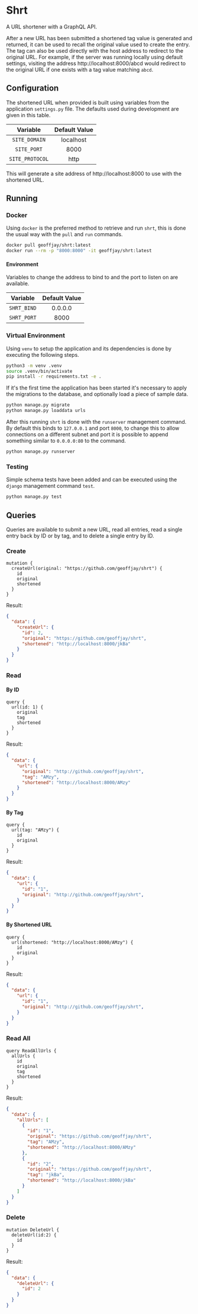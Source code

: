 # Shrt

A URL shortener with a GraphQL API.

After a new URL has been submitted a shortened tag value is generated and
returned, it can be used to recall the original value used to create the entry.
The tag can also be used directly with the host address to redirect to the
original URL. For example, if the server was running locally using default
settings, visiting the address http://localhost:8000/abcd would redirect to
the original URL if one exists with a tag value matching `abcd`.

## Configuration

The shortened URL when provided is built using variables from the application
`settings.py` file. The defaults used during development are given in this
table.

Variable | Default Value
:-: | :-:
`SITE_DOMAIN` | localhost
`SITE_PORT` | 8000
`SITE_PROTOCOL` | http

This will generate a site address of http://localhost:8000 to use with the
shortened URL.

## Running

### Docker

Using `docker` is the preferred method to retrieve and run `shrt`, this is done
the usual way with the `pull` and `run` commands.

```sh
docker pull geoffjay/shrt:latest
docker run --rm -p "8000:8000" -it geoffjay/shrt:latest
```

#### Environment

Variables to change the address to bind to and the port to listen on are
available.

Variable | Default Value
:-: | :-:
`SHRT_BIND` | 0.0.0.0
`SHRT_PORT` | 8000

### Virtual Environment

Using `venv` to setup the application and its dependencies is done by executing
the following steps.

```sh
python3 -m venv .venv
source .venv/bin/activate
pip install -r requirements.txt -e .
```

If it's the first time the application has been started it's necessary to
apply the migrations to the database, and optionally load a piece of
sample data.

```sh
python manage.py migrate
python manage.py loaddata urls
```

After this running `shrt` is done with the `runserver` management command. By
default this binds to `127.0.0.1` and port `8000`, to change this to allow
connections on a different subnet and port it is possible to append something
similar to `0.0.0.0:80` to the command.

```sh
python manage.py runserver
```

### Testing

Simple schema tests have been added and can be executed using the `django`
management command `test`.

```sh
python manage.py test
```

## Queries

Queries are available to submit a new URL, read all entries, read a single
entry back by ID or by tag, and to delete a single entry by ID.

### Create

```gql
mutation {
  createUrl(original: "https://github.com/geoffjay/shrt") {
    id
    original
    shortened
  }
}
```

Result:

```json
{
  "data": {
    "createUrl": {
      "id": 2,
      "original": "https://github.com/geoffjay/shrt",
      "shortened": "http://localhost:8000/jkBa"
    }
  }
}
```

### Read

#### By ID

```gql
query {
  url(id: 1) {
    original
    tag
    shortened
  }
}
```

Result:

```json
{
  "data": {
    "url": {
      "original": "http://github.com/geoffjay/shrt",
      "tag": "AMzy",
      "shortened": "http://localhost:8000/AMzy"
    }
  }
}
```

#### By Tag

```gql
query {
  url(tag: "AMzy") {
    id
    original
  }
}
```

Result:

```json
{
  "data": {
    "url": {
      "id": "1",
      "original": "http://github.com/geoffjay/shrt",
    }
  }
}
```

#### By Shortened URL

```gql
query {
  url(shortened: "http://localhost:8000/AMzy") {
    id
    original
  }
}
```

Result:

```json
{
  "data": {
    "url": {
      "id": "1",
      "original": "http://github.com/geoffjay/shrt",
    }
  }
}
```

### Read All

```gql
query ReadAllUrls {
  allUrls {
    id
    original
    tag
    shortened
  }
}
```

Result:

```json
{
  "data": {
    "allUrls": [
      {
        "id": "1",
        "original": "https://github.com/geoffjay/shrt",
        "tag": "AMzy",
        "shortened": "http://localhost:8000/AMzy"
      },
      {
        "id": "2",
        "original": "https://github.com/geoffjay/shrt",
        "tag": "jkBa",
        "shortened": "http://localhost:8000/jkBa"
      }
    ]
  }
}
```

### Delete

```gql
mutation DeleteUrl {
  deleteUrl(id:2) {
    id
  }
}
```

Result:

```json
{
  "data": {
    "deleteUrl": {
      "id": 2
    }
  }
}
```
